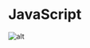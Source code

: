 # JavaScript

![alt](https://upload.wikimedia.org/wikipedia/commons/thumb/9/99/Unofficial_JavaScript_logo_2.svg/1200px-Unofficial_JavaScript_logo_2.svg.png)